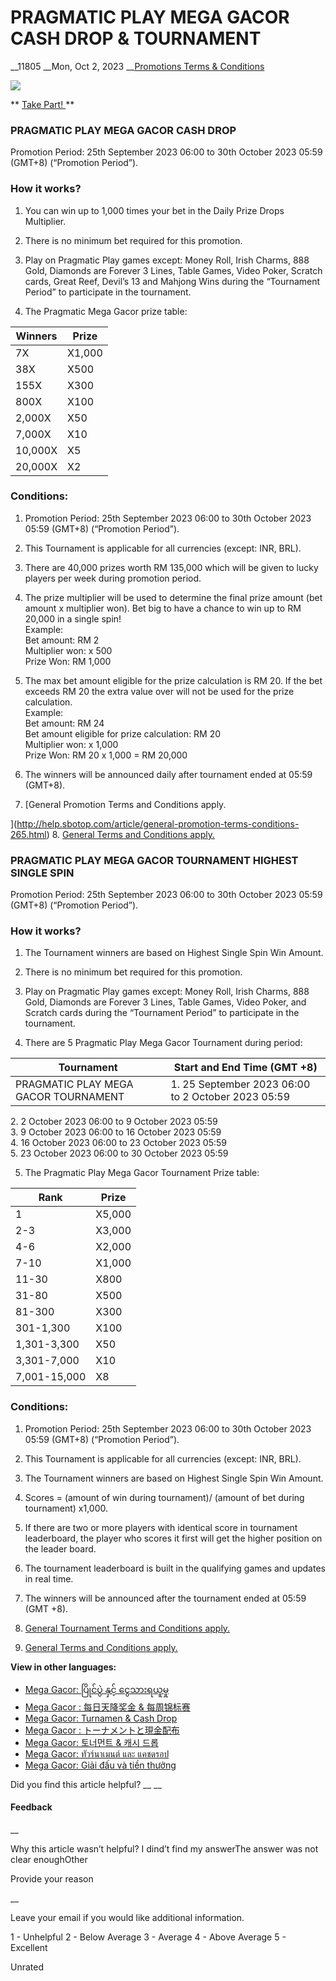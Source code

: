 # PRAGMATIC PLAY MEGA GACOR CASH DROP & TOURNAMENT

__11805 __Mon, Oct 2, 2023 __[Promotions Terms & Conditions](https://help.sbotop.com/category/rules-regulations/promotions-terms-conditions/35/ "Categories » Rules & Regulations » Promotions Terms & Conditions ")

![](https://help.sbotop.com/assets/PP-Mega-Gacor-Cashdrop-Tournament-MY.jpg)

** [ Take Part!  ](https://www.sbotop.com/games) **

### PRAGMATIC PLAY MEGA GACOR CASH DROP 

Promotion Period: 25th September 2023 06:00 to 30th October 2023 05:59 (GMT+8) (“Promotion Period”).

###  How it works? 

  1. You can win up to 1,000 times your bet in the Daily Prize Drops Multiplier.  
  

  2. There is no minimum bet required for this promotion.
  3. Play on Pragmatic Play games except: Money Roll, Irish Charms, 888 Gold, Diamonds are Forever 3 Lines, Table Games, Video Poker, Scratch cards, Great Reef, Devil’s 13 and Mahjong Wins during the “Tournament Period” to participate in the tournament.  
  

  4. The Pragmatic Mega Gacor prize table:  
  


Winners | Prize  
---|---  
7X | X1,000  
38X | X500  
155X | X300  
800X | X100  
2,000X | X50  
7,000X | X10  
10,000X | X5  
20,000X | X2  
  



###  Conditions: 

  1. Promotion Period: 25th September 2023 06:00 to 30th October 2023 05:59 (GMT+8) (“Promotion Period”).  
  

  2. This Tournament is applicable for all currencies (except: INR, BRL).  
  

  3. There are 40,000 prizes worth RM 135,000 which will be given to lucky players per week during promotion period.  
  

  4. The prize multiplier will be used to determine the final prize amount (bet amount x multiplier won). Bet big to have a chance to win up to RM 20,000 in a single spin!  
Example:  
Bet amount: RM 2  
Multiplier won: x 500  
Prize Won: RM 1,000  
  

  5. The max bet amount eligible for the prize calculation is RM 20. If the bet exceeds RM 20 the extra value over will not be used for the prize calculation.  
Example:  
Bet amount: RM 24  
Bet amount eligible for prize calculation: RM 20  
Multiplier won: x 1,000  
Prize Won: RM 20 x 1,000 = RM 20,000  
  

  6. The winners will be announced daily after tournament ended at 05:59 (GMT+8).  
  

  7. [General Promotion Terms and Conditions apply.  
  
](http://help.sbotop.com/article/general-promotion-terms-conditions-265.html)
  8. [General Terms and Conditions apply. ](http://help.sbotop.com/article/general-promotion-terms-conditions-265.html)



### PRAGMATIC PLAY MEGA GACOR TOURNAMENT HIGHEST SINGLE SPIN

Promotion Period: 25th September 2023 06:00 to 30th October 2023 05:59 (GMT+8) (“Promotion Period”).

### How it works? 

  1. The Tournament winners are based on Highest Single Spin Win Amount.  
  

  2. There is no minimum bet required for this promotion.
  3. Play on Pragmatic Play games except: Money Roll, Irish Charms, 888 Gold, Diamonds are Forever 3 Lines, Table Games, Video Poker, and Scratch cards during the “Tournament Period” to participate in the tournament.   
  

  4. There are 5 Pragmatic Play Mega Gacor Tournament during period:  
  


Tournament | Start and End Time (GMT +8)  
---|---  
PRAGMATIC PLAY MEGA GACOR TOURNAMENT | 1\. 25 September 2023 06:00 to 2 October 2023 05:59  
2\. 2 October 2023 06:00 to 9 October 2023 05:59  
3\. 9 October 2023 06:00 to 16 October 2023 05:59  
4\. 16 October 2023 06:00 to 23 October 2023 05:59  
5\. 23 October 2023 06:00 to 30 October 2023 05:59  
  
  5. The Pragmatic Play Mega Gacor Tournament Prize table:  
  


Rank | Prize  
---|---  
1 | X5,000  
2-3 | X3,000  
4-6 | X2,000  
7-10 | X1,000  
11-30 | X800  
31-80 | X500  
81-300 | X300  
301-1,300 | X100  
1,301-3,300 | X50  
3,301-7,000 | X10  
7,001-15,000 | X8  
  



###  Conditions: 

  1. Promotion Period: 25th September 2023 06:00 to 30th October 2023 05:59 (GMT+8) (“Promotion Period”).  
  

  2. This Tournament is applicable for all currencies (except: INR, BRL).  
  

  3. The Tournament winners are based on Highest Single Spin Win Amount.   
  

  4. Scores = (amount of win during tournament)/ (amount of bet during tournament) x1,000​.   
  

  5. If there are two or more players with identical score in tournament leaderboard, the player who scores it first will get the higher position on the leader board.  
  

  6. The tournament leaderboard is built in the qualifying games and updates in real time.  
  

  7. The winners will be announced after the tournament ended at 05:59 (GMT +8).  
  

  8. [General Tournament Terms and Conditions apply.](http://help.sbotop.com/article/general-promotion-terms-conditions-265.html)
  9. [General Terms and Conditions apply. ](http://help.sbotop.com/article/general-promotion-terms-conditions-265.html)



**View in other languages:**

  * [Mega Gacor: ပြိုင်ပွဲ နှင့် ငွေသားရယူမှု](https://help.sbotop.com/article-11807.html)
  * [Mega Gacor : 每日天降奖金 & 每周锦标赛](https://help.sbotop.com/article-11808.html)
  * [Mega Gacor: Turnamen & Cash Drop](https://help.sbotop.com/article-11809.html)
  * [Mega Gacor : トーナメントと現金配布](https://help.sbotop.com/article-11810.html)
  * [Mega Gacor: 토너먼트 & 캐시 드롭](https://help.sbotop.com/article-11811.html)
  * [Mega Gacor: ทัวร์นาเมนต์ และ แคชดรอป](https://help.sbotop.com/article-11812.html)
  * [Mega Gacor: Giải đấu và tiền thưởng](https://help.sbotop.com/article-11813.html)



Did you find this article helpful?  __ __

#### Feedback

__

Why this article wasn’t helpful? I dind’t find my answerThe answer was not clear enoughOther

Provide your reason

__

Leave your email if you would like additional information.

1 - Unhelpful 2 - Below Average 3 - Average 4 - Above Average 5 - Excellent

Unrated
